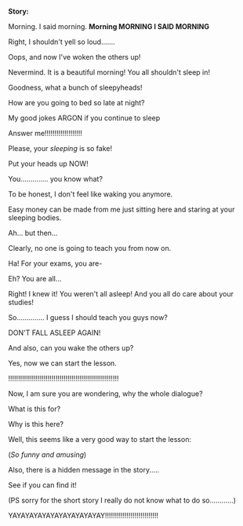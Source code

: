 **Story:**

Morning.                    I said morning.                                  **Morning                  MORNING                  I SAID MORNING**

Right, I shouldn't yell so loud.......

Oops, and now I've woken the others up!

Nevermind. It is a beautiful morning! You all shouldn't sleep in!

Goodness, what a bunch of sleepyheads!

How are you going to bed so late at night?

My good jokes ARGON if you continue to sleep

Answer me!!!!!!!!!!!!!!!!!!!

Please, your *sleeping* is so fake!

Put your heads up NOW!

You.............. you know what?

To be honest, I don't feel like waking you anymore.

Easy money can be made from me just sitting here and staring at your sleeping bodies.

Ah... but then...

Clearly, no one is going to teach you from now on.

Ha! For your exams, you are-

Eh? You are all...

Right! I knew it! You weren't all asleep! And you all do care about your studies!

So.............. I guess I should teach you guys now?

DON'T FALL ASLEEP AGAIN!

And also, can you wake the others up?

Yes, now we can start the lesson.

!!!!!!!!!!!!!!!!!!!!!!!!!!!!!!!!!!!!!!!!!!!!!!!!!!!!!!!!

Now, I am sure you are wondering, why the whole dialogue?

  What is this for?

  Why is this here?
 
Well, this seems like a very good way to start the lesson:
  
  (*So funny and amusing*)
  
Also, there is a hidden message in the story.....

See if you can find it!

(PS sorry for the short story I really do not know what to do so............)

YAYAYAYAYAYAYAYAYAYAYAY!!!!!!!!!!!!!!!!!!!!!!!!!!!
